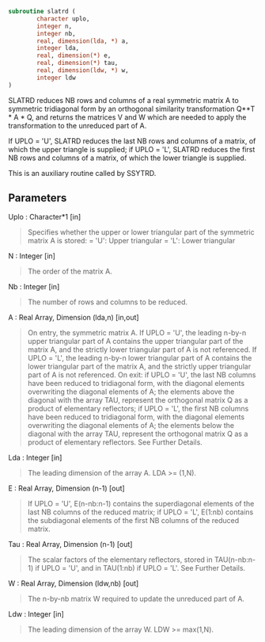 ```fortran
subroutine slatrd (
		character uplo,
		integer n,
		integer nb,
		real, dimension(lda, *) a,
		integer lda,
		real, dimension(*) e,
		real, dimension(*) tau,
		real, dimension(ldw, *) w,
		integer ldw
)
```

 SLATRD reduces NB rows and columns of a real symmetric matrix A to
 symmetric tridiagonal form by an orthogonal similarity
 transformation Q**T * A * Q, and returns the matrices V and W which are
 needed to apply the transformation to the unreduced part of A.

 If UPLO = 'U', SLATRD reduces the last NB rows and columns of a
 matrix, of which the upper triangle is supplied;
 if UPLO = 'L', SLATRD reduces the first NB rows and columns of a
 matrix, of which the lower triangle is supplied.

 This is an auxiliary routine called by SSYTRD.

## Parameters
Uplo : Character*1 [in]
> Specifies whether the upper or lower triangular part of the
> symmetric matrix A is stored:
> = 'U': Upper triangular
> = 'L': Lower triangular

N : Integer [in]
> The order of the matrix A.

Nb : Integer [in]
> The number of rows and columns to be reduced.

A : Real Array, Dimension (lda,n) [in,out]
> On entry, the symmetric matrix A.  If UPLO = 'U', the leading
> n-by-n upper triangular part of A contains the upper
> triangular part of the matrix A, and the strictly lower
> triangular part of A is not referenced.  If UPLO = 'L', the
> leading n-by-n lower triangular part of A contains the lower
> triangular part of the matrix A, and the strictly upper
> triangular part of A is not referenced.
> On exit:
> if UPLO = 'U', the last NB columns have been reduced to
> tridiagonal form, with the diagonal elements overwriting
> the diagonal elements of A; the elements above the diagonal
> with the array TAU, represent the orthogonal matrix Q as a
> product of elementary reflectors;
> if UPLO = 'L', the first NB columns have been reduced to
> tridiagonal form, with the diagonal elements overwriting
> the diagonal elements of A; the elements below the diagonal
> with the array TAU, represent the  orthogonal matrix Q as a
> product of elementary reflectors.
> See Further Details.

Lda : Integer [in]
> The leading dimension of the array A.  LDA >= (1,N).

E : Real Array, Dimension (n-1) [out]
> If UPLO = 'U', E(n-nb:n-1) contains the superdiagonal
> elements of the last NB columns of the reduced matrix;
> if UPLO = 'L', E(1:nb) contains the subdiagonal elements of
> the first NB columns of the reduced matrix.

Tau : Real Array, Dimension (n-1) [out]
> The scalar factors of the elementary reflectors, stored in
> TAU(n-nb:n-1) if UPLO = 'U', and in TAU(1:nb) if UPLO = 'L'.
> See Further Details.

W : Real Array, Dimension (ldw,nb) [out]
> The n-by-nb matrix W required to update the unreduced part
> of A.

Ldw : Integer [in]
> The leading dimension of the array W. LDW >= max(1,N).

